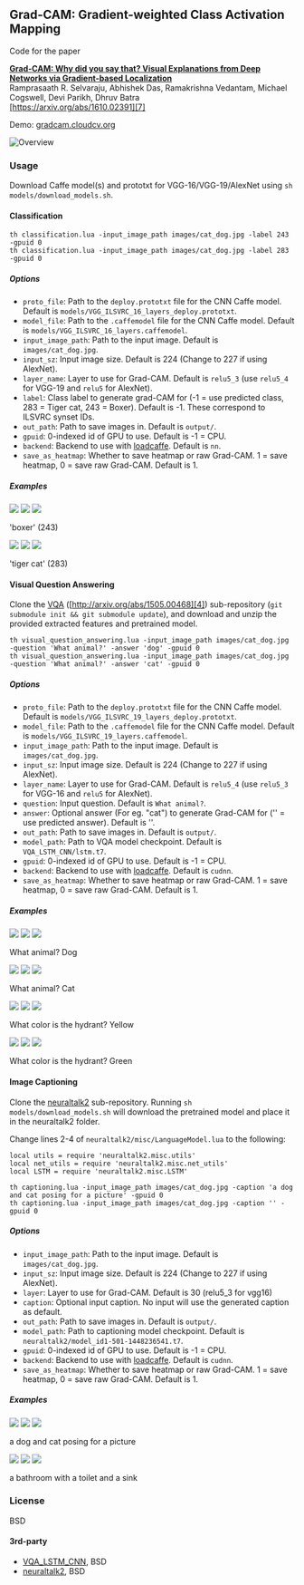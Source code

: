 
## Grad-CAM: Gradient-weighted Class Activation Mapping

Code for the paper

**[Grad-CAM: Why did you say that? Visual Explanations from Deep Networks via Gradient-based Localization][7]**  
Ramprasaath R. Selvaraju, Abhishek Das, Ramakrishna Vedantam, Michael Cogswell, Devi Parikh, Dhruv Batra  
[https://arxiv.org/abs/1610.02391][7]

Demo: [gradcam.cloudcv.org][8]

![Overview](http://i.imgur.com/VTGhZZE.png)

### Usage

Download Caffe model(s) and prototxt for VGG-16/VGG-19/AlexNet using `sh models/download_models.sh`.

#### Classification

```
th classification.lua -input_image_path images/cat_dog.jpg -label 243 -gpuid 0
th classification.lua -input_image_path images/cat_dog.jpg -label 283 -gpuid 0
```

##### Options

- `proto_file`: Path to the `deploy.prototxt` file for the CNN Caffe model. Default is `models/VGG_ILSVRC_16_layers_deploy.prototxt`.
- `model_file`: Path to the `.caffemodel` file for the CNN Caffe model. Default is `models/VGG_ILSVRC_16_layers.caffemodel`.
- `input_image_path`: Path to the input image. Default is `images/cat_dog.jpg`.
- `input_sz`: Input image size. Default is 224 (Change to 227 if using AlexNet).
- `layer_name`: Layer to use for Grad-CAM. Default is `relu5_3` (use `relu5_4` for VGG-19 and `relu5` for AlexNet).
- `label`: Class label to generate grad-CAM for (-1 = use predicted class, 283 = Tiger cat, 243 = Boxer). Default is -1. These correspond to ILSVRC synset IDs.
- `out_path`: Path to save images in. Default is `output/`.
- `gpuid`: 0-indexed id of GPU to use. Default is -1 = CPU.
- `backend`: Backend to use with [loadcaffe][3]. Default is `nn`.
- `save_as_heatmap`: Whether to save heatmap or raw Grad-CAM. 1 = save heatmap, 0 = save raw Grad-CAM. Default is 1.

##### Examples

![](http://i.imgur.com/OAoSQYT.png)
![](http://i.imgur.com/iZuijZy.png)
![](http://i.imgur.com/o7RStQm.png)

'boxer' (243)

![](http://i.imgur.com/OAoSQYT.png)
![](http://i.imgur.com/NzXRy5E.png)
![](http://i.imgur.com/fP0Dd87.png)

'tiger cat' (283)

#### Visual Question Answering

Clone the [VQA][5] ([http://arxiv.org/abs/1505.00468][4]) sub-repository (`git submodule init && git submodule update`), and download and unzip the provided extracted features and pretrained model.

```
th visual_question_answering.lua -input_image_path images/cat_dog.jpg -question 'What animal?' -answer 'dog' -gpuid 0
th visual_question_answering.lua -input_image_path images/cat_dog.jpg -question 'What animal?' -answer 'cat' -gpuid 0

```

##### Options

- `proto_file`: Path to the `deploy.prototxt` file for the CNN Caffe model. Default is `models/VGG_ILSVRC_19_layers_deploy.prototxt`.
- `model_file`: Path to the `.caffemodel` file for the CNN Caffe model. Default is `models/VGG_ILSVRC_19_layers.caffemodel`.
- `input_image_path`: Path to the input image. Default is `images/cat_dog.jpg`.
- `input_sz`: Input image size. Default is 224 (Change to 227 if using AlexNet).
- `layer_name`: Layer to use for Grad-CAM. Default is `relu5_4` (use `relu5_3` for VGG-16 and `relu5` for AlexNet).
- `question`: Input question. Default is `What animal?`.
- `answer`: Optional answer (For eg. "cat") to generate Grad-CAM for ('' = use predicted answer). Default is ''.
- `out_path`: Path to save images in. Default is `output/`.
- `model_path`: Path to VQA model checkpoint. Default is `VQA_LSTM_CNN/lstm.t7`.
- `gpuid`: 0-indexed id of GPU to use. Default is -1 = CPU.
- `backend`: Backend to use with [loadcaffe][3]. Default is `cudnn`.
- `save_as_heatmap`: Whether to save heatmap or raw Grad-CAM. 1 = save heatmap, 0 = save raw Grad-CAM. Default is 1.

##### Examples

![](http://i.imgur.com/OAoSQYT.png)
![](http://i.imgur.com/QBTstax.png)
![](http://i.imgur.com/NRyhfdL.png)

What animal? Dog

![](http://i.imgur.com/OAoSQYT.png)
![](http://i.imgur.com/hqBWRAm.png)
![](http://i.imgur.com/lwj5oAX.png)

What animal? Cat

![](http://i.imgur.com/CUIiOrd.png)
![](http://i.imgur.com/6oS8lQp.png)
![](http://i.imgur.com/1za35Sj.png)

What color is the hydrant? Yellow

![](http://i.imgur.com/CUIiOrd.png)
![](http://i.imgur.com/UY8moms.png)
![](http://i.imgur.com/DDsMv7A.png)

What color is the hydrant? Green

#### Image Captioning

Clone the [neuraltalk2][6] sub-repository. Running `sh models/download_models.sh` will download the pretrained model and place it in the neuraltalk2 folder.

Change lines 2-4 of `neuraltalk2/misc/LanguageModel.lua` to the following:

```
local utils = require 'neuraltalk2.misc.utils'
local net_utils = require 'neuraltalk2.misc.net_utils'
local LSTM = require 'neuraltalk2.misc.LSTM'
```


```
th captioning.lua -input_image_path images/cat_dog.jpg -caption 'a dog and cat posing for a picture' -gpuid 0
th captioning.lua -input_image_path images/cat_dog.jpg -caption '' -gpuid 0

```
##### Options

- `input_image_path`: Path to the input image. Default is `images/cat_dog.jpg`.
- `input_sz`: Input image size. Default is 224 (Change to 227 if using AlexNet).
- `layer`: Layer to use for Grad-CAM. Default is 30 (relu5_3 for vgg16)
- `caption`: Optional input caption. No input will use the generated caption as default.
- `out_path`: Path to save images in. Default is `output/`.
- `model_path`: Path to captioning model checkpoint. Default is `neuraltalk2/model_id1-501-1448236541.t7`.
- `gpuid`: 0-indexed id of GPU to use. Default is -1 = CPU.
- `backend`: Backend to use with [loadcaffe][3]. Default is `cudnn`.
- `save_as_heatmap`: Whether to save heatmap or raw Grad-CAM. 1 = save heatmap, 0 = save raw Grad-CAM. Default is 1.

##### Examples

![](http://i.imgur.com/OAoSQYT.png)
![](http://i.imgur.com/TiKdMMw.png)
![](http://i.imgur.com/GSQeR2M.png)

a dog and cat posing for a picture

![](http://i.imgur.com/gE6VXql.png)
![](http://i.imgur.com/K3E9TWS.png)
![](http://i.imgur.com/em2oHRy.png)

a bathroom with a toilet and a sink

### License

BSD

#### 3rd-party

- [VQA_LSTM_CNN][5], BSD
- [neuraltalk2][6], BSD

[3]: https://github.com/szagoruyko/loadcaffe
[4]: http://arxiv.org/abs/1505.00468
[5]: https://github.com/VT-vision-lab/VQA_LSTM_CNN
[6]: https://github.com/karpathy/neuraltalk2 
[7]: https://arxiv.org/abs/1610.02391
[8]: http://gradcam.cloudcv.org/
[9]: https://ramprs.github.io/
[10]: http://abhishekdas.com/
[11]: http://vrama91.github.io/
[12]: http://mcogswell.io/
[13]: https://computing.ece.vt.edu/~parikh/
[14]: https://computing.ece.vt.edu/~dbatra/
